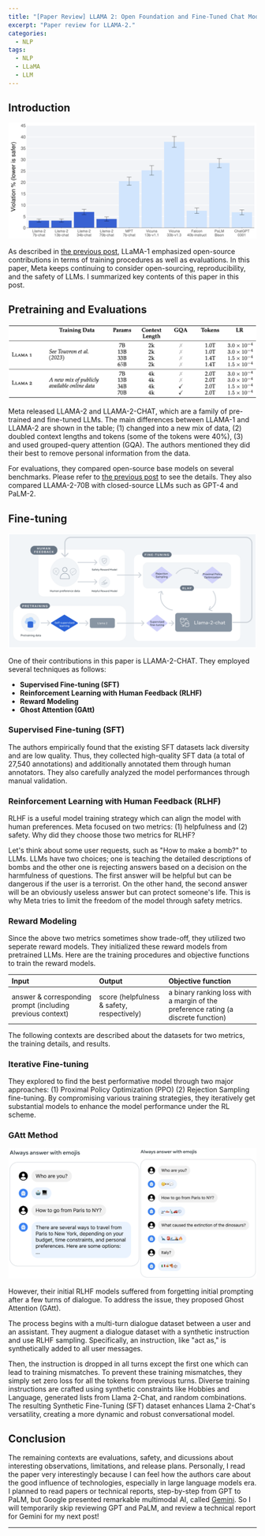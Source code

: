```yaml
---
title: "[Paper Review] LLAMA 2: Open Foundation and Fine-Tuned Chat Models"
excerpt: "Paper review for LLAMA-2."
categories:
  - NLP
tags:
  - NLP
  - LLaMA
  - LLM
---
```


## Introduction

![img](/images/posts/2023-11-29-llama2/llama2_safety.png)

As described in [the previous post](https://hahminlew.github.io/nlp/llama/), LLaMA-1 emphasized open-source contributions in terms of training procedures as well as evaluations.
In this paper, Meta keeps continuing to consider open-sourcing, reproducibility, and the safety of LLMs.
I summarized key contents of this paper in this post.

## Pretraining and Evaluations

![img](/images/posts/2023-11-29-llama2/llama2_difference.png)

Meta released LLAMA-2 and LLAMA-2-CHAT, which are a family of pre-trained and fine-tuned LLMs.
The main differences between LLAMA-1 and LLAMA-2 are shown in the table; (1) changed into a new mix of data, (2) doubled context lengths and tokens (some of the tokens were 40%), (3) and used grouped-query attention (GQA).
The authors mentioned they did their best to remove personal information from the data.

For evaluations, they compared open-source base models on several benchmarks. 
Please refer to [the previous post](https://hahminlew.github.io/nlp/llama/#evaluations) to see the details.
They also compared LLAMA-2-70B with closed-source LLMs such as GPT-4 and PaLM-2.

## Fine-tuning

![img](/images/posts/2023-11-29-llama2/llama2chat_training.png)

One of their contributions in this paper is LLAMA-2-CHAT.
They employed several techniques as follows:

- **Supervised Fine-tuning (SFT)**
- **Reinforcement Learning with Human Feedback (RLHF)**
- **Reward Modeling**
- **Ghost Attention (GAtt)**

### Supervised Fine-tuning (SFT)
The authors empirically found that the existing SFT datasets lack diversity and are low quality.
Thus, they collected high-quality SFT data (a total of 27,540 annotations) and additionally annotated them through human annotators.
They also carefully analyzed the model performances through manual validation.

### Reinforcement Learning with Human Feedback (RLHF) 
RLHF is a useful model training strategy which can align the model with human preferences.
Meta focused on two metrics: (1) helpfulness and (2) safety.
Why did they choose those two metrics for RLHF?

Let's think about some user requests, such as "How to make a bomb?" to LLMs.
LLMs have two choices; one is teaching the detailed descriptions of bombs and the other one is rejecting answers based on a decision on the harmfulness of questions.
The first answer will be helpful but can be dangerous if the user is a terrorist.
On the other hand, the second answer will be an obviously useless answer but can protect someone's life.
This is why Meta tries to limit the freedom of the model through safety metrics.

### Reward Modeling
Since the above two metrics sometimes show trade-off, they utilized two seperate reward models.
They initialized these reward models from pretrained LLMs.
Here are the training procedures and objective functions to train the reward models.

|Input|Output|Objective function|
|:---|:---|:---|
|answer & corresponding prompt (including previous context)|score (helpfulness & safety, respectively)|a binary ranking loss with a margin of the preference rating (a discrete function)|

The following contexts are described about the datasets for two metrics, the training details, and results.

### Iterative Fine-tuning
They explored to find the best performative model through two major approaches: (1) Proximal Policy Optimization (PPO) (2) Rejection Sampling fine-tuning.
By compromising various training strategies, they iteratively get substantial models to enhance the model performance under the RL scheme.

### GAtt Method

![img](/images/posts/2023-11-29-llama2/llama2_GAtt.png)

However, their initial RLHF models suffered from forgetting initial prompting after a few turns of dialogue.
To address the issue, they proposed Ghost Attention (GAtt).

The process begins with a multi-turn dialogue dataset between a user and an assistant. 
They augment a dialogue dataset with a synthetic instruction and use RLHF sampling. 
Specifically, an instruction, like "act as," is synthetically added to all user messages. 

Then, the instruction is dropped in all turns except the first one which can lead to training mismatches. 
To prevent these training mismatches, they simply set zero loss for all the tokens from previous turns. 
Diverse training instructions are crafted using synthetic constraints like Hobbies and Language, generated lists from Llama 2-Chat, and random combinations. 
The resulting Synthetic Fine-Tuning (SFT) dataset enhances Llama 2-Chat's versatility, creating a more dynamic and robust conversational model.

## Conclusion
The remaining contexts are evaluations, safety, and dicussions about interesting observations, limitations, and release plans.
Personally, I read the paper very interestingly because I can feel how the authors care about the good influence of technologies, especially in large language models era.
I planned to read papers or technical reports, step-by-step from GPT to PaLM, but Google presented remarkable multimodal AI, called [Gemini](https://deepmind.google/technologies/gemini/#introduction).
So I will temporarily skip reviewing GPT and PaLM, and review a technical report for Gemini for my next post!

***

